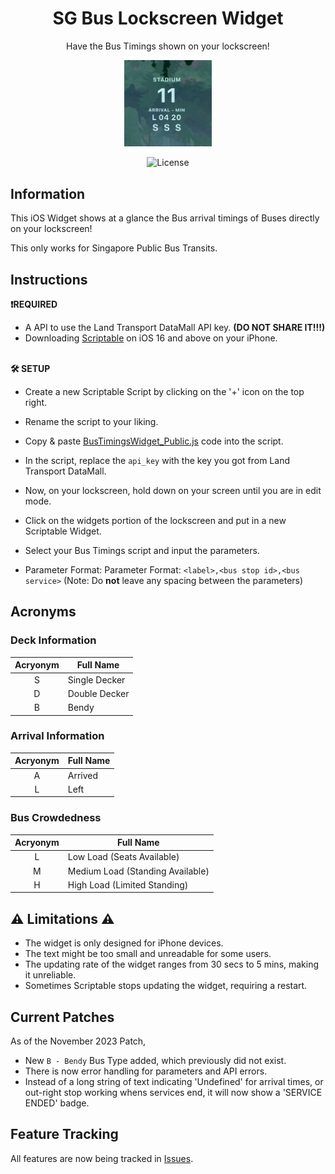 <p>
    <h1 align="center">SG Bus Lockscreen Widget<br></h1>
    <p align="center">Have the Bus Timings shown on your lockscreen!</p>
</p>

<p align="center">
    <img src="https://raw.githubusercontent.com/LZXCorp/iOSBusTimings/adc02139d2ae5f056e615bbf7cc5d3c01770ab4a/pv.jpg" width="140"/>
</p>

<p align="center">
    <a>
      <img alt="License" src="https://img.shields.io/badge/license-CC0%201.0-blue" />
    </a>
</p>

## Information

This iOS Widget shows at a glance the Bus arrival timings of Buses directly on your lockscreen!

This only works for Singapore Public Bus Transits.

## Instructions

**❗REQUIRED**

- A API to use the Land Transport DataMall API key. **(DO NOT SHARE IT!!!)**
- Downloading [Scriptable](https://apps.apple.com/sg/app/scriptable/id1405459188) on iOS 16 and above on your iPhone.

\
**🛠️ SETUP**

- Create a new Scriptable Script by clicking on the '+' icon on the top right.
- Rename the script to your liking.
- Copy & paste [BusTimingsWidget_Public.js](https://raw.githubusercontent.com/LZXCorp/iOSBusTimings/main/BusTimingsWidget_Public.js) code into the script.
- In the script, replace the `api_key` with the key you got from Land Transport DataMall.

- Now, on your lockscreen, hold down on your screen until you are in edit mode.
- Click on the widgets portion of the lockscreen and put in a new Scriptable Widget.
- Select your Bus Timings script and input the parameters.
- Parameter Format: Parameter Format: `<label>,<bus stop id>,<bus service>` (Note: Do **not** leave any spacing between the parameters)

## Acronyms

### Deck Information

| Acryonym | Full Name     |
| :------: | ------------- |
|    S     | Single Decker |
|    D     | Double Decker |
|    B     | Bendy         |

### Arrival Information

| Acryonym | Full Name |
| :------: | --------- |
|    A     | Arrived   |
|    L     | Left      |

### Bus Crowdedness

| Acryonym | Full Name                        |
| :------: | -------------------------------- |
|    L     | Low Load (Seats Available)       |
|    M     | Medium Load (Standing Available) |
|    H     | High Load (Limited Standing)     |

## ⚠️ Limitations ⚠️

- The widget is only designed for iPhone devices.
- The text might be too small and unreadable for some users.
- The updating rate of the widget ranges from 30 secs to 5 mins, making it unreliable.
- Sometimes Scriptable stops updating the widget, requiring a restart.

## Current Patches

As of the November 2023 Patch,

- New `B - Bendy` Bus Type added, which previously did not exist.
- There is now error handling for parameters and API errors.
- Instead of a long string of text indicating 'Undefined' for arrival times, or out-right stop working whens services end, it will now show a 'SERVICE ENDED' badge.

## Feature Tracking

All features are now being tracked in [Issues](https://github.com/LZXCorp/iOSBusTimings/issues).
